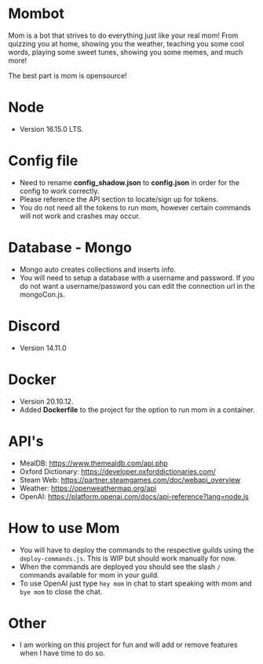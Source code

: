 # Mombot

Mom is a bot that strives to do everything just like your real mom! From quizzing you at home, showing you the weather, teaching you some cool words, playing some sweet tunes, showing you some memes, and much more!

The best part is mom is opensource!

# Node

- Version 16.15.0 LTS.

# Config file

- Need to rename **config_shadow.json** to **config.json** in order for the config to work correctly.
- Please reference the API section to locate/sign up for tokens.
- You do not need all the tokens to run mom, however certain commands will not work and crashes may occur.

# Database - Mongo

- Mongo auto creates collections and inserts info.
- You will need to setup a database with a username and password. If you do not want a username/password you can edit the connection url in the mongoCon.js.

# Discord

- Version 14.11.0

# Docker

- Version 20.10.12.
- Added **Dockerfile** to the project for the option to run mom in a container.

# API's

- MealDB: https://www.themealdb.com/api.php
- Oxford Dictionary: https://developer.oxforddictionaries.com/
- Steam Web: https://partner.steamgames.com/doc/webapi_overview
- Weather: https://openweathermap.org/api
- OpenAI: https://platform.openai.com/docs/api-reference?lang=node.js

# How to use Mom

- You will have to deploy the commands to the respective guilds using the `deploy-commands.js`. This is WIP but should work manually for now.
- When the commands are deployed you should see the slash `/` commands available for mom in your guild.
- To use OpenAI just type `hey mom` in chat to start speaking with mom and `bye mom` to close the chat.

# Other

- I am working on this project for fun and will add or remove features when I have time to do so.
